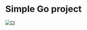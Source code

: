 # Simple Go project
[![CI](https://github.com/florinrm/go-demo-actions/blob/main/.github/workflows/go.yml/badge.svg)](https://github.com/florinrm/go-demo-actions/blob/main/.github/workflows/go.yml)